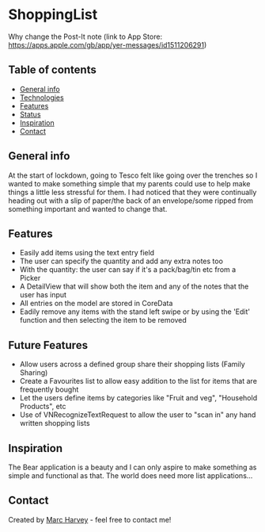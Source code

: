 # ShoppingList
Why change the Post-It note
(link to App Store: https://apps.apple.com/gb/app/yer-messages/id1511206291)

## Table of contents
* [General info](#general-info)
* [Technologies](#technologies)
* [Features](#features)
* [Status](#status)
* [Inspiration](#inspiration)
* [Contact](#contact)

## General info
At the start of lockdown, going to Tesco felt like going over the trenches so I wanted to make something simple that my parents could use to help make things a little less stressful for them. I had noticed that they were continually heading out with a slip of paper/the back of an envelope/some ripped from something important and wanted to change that.

## Features
* Easily add items using the text entry field
* The user can specify the quantity and add any extra notes too
* With the quantity: the user can say if it's a pack/bag/tin etc from a Picker
* A DetailView that will show both the item and any of the notes that the user has input
* All entries on the model are stored in CoreData
* Eadily remove any items with the stand left swipe or by using the 'Edit' function and then selecting the item to be removed

## Future Features
* Allow users across a defined group share their shopping lists (Family Sharing)
* Create a Favourites list to allow easy addition to the list for items that are frequently bought
* Let the users define items by categories like "Fruit and veg", "Household Products", etc
* Use of VNRecognizeTextRequest to allow the user to "scan in" any hand written shopping lists

## Inspiration
The Bear application is a beauty and I can only aspire to make something as simple and functional as that. The world does need more list applications...

## Contact
Created by [Marc Harvey](www.linkedin.com/in/marc-harvey-lru) - feel free to contact me!
